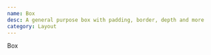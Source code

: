 ```yaml
---
name: Box
desc: A general purpose box with padding, border, depth and more
category: Layout
---
```


<base-knobs src="./components.json" name="base-box">
<base-box padding="lg" depth="md">Box</base-box>
</base-knobs>
